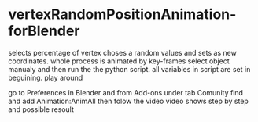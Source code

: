 # vertexRandomPositionAnimation-forBlender
selects percentage of vertex choses a random values and sets as new coordinates. 
whole process is animated by key-frames select object manualy and then run the the python script. 
all variables in script are set in beguining. play around

go to Preferences in Blender and from Add-ons under tab Comunity find and add Animation:AnimAll then folow the video 
video shows step by step and possible resoult 
